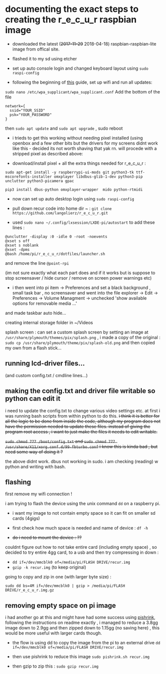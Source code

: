 # documenting the exact steps to creating the r_e_c_u_r raspbian image

- downloaded the latest (~~2017-11-29~~ 2018-04-18) raspbian-raspbian-lite image from offical site.

- flashed it to my sd using etcher

- set up auto console login and changed keyboard layout using `sudo raspi-config`

- following the beginning of [this](https://gist.github.com/kmpm/8e535a12a45a32f6d36cf26c7c6cef51) guide,
set up wifi and run all updates: 

`sudo nano /etc/wpa_supplicant/wpa_supplicant.conf` Add the bottom of the file
```
network={
  ssid="YOUR_SSID"
  psk="YOUR_PASSWORD"
}
```

then `sudo apt update` and `sudo apt upgrade` , sudo reboot

- i trieds to get this working without needing pixel installed (using openbox and a few other bits but the drivers for my screens didnt work like this - decided its not worth shaving that yak rn. will procede with a stripped pixel as described above:
 
 - download/install pixel + all the extra things needed for r_e_c_u_r : 
 ```
 sudo apt-get install -y raspberrypi-ui-mods git python3-tk ttf-mscorefonts-installer omxplayer libdbus-glib-1-dev python3-pip unclutter python3-picamera gpac 
 
 pip3 install dbus-python omxplayer-wrapper  mido python-rtmidi
 ```

- now can set up auto desktop login using `sudo raspi-config`

- pull down recur code into home dir ~ : `git clone https://github.com/langolierz/r_e_c_u_r.git`

- used `sudo nano ~/.config/lxsession/LXDE-pi/autostart` to add these lines : 
```
@unclutter -display :0 -idle 0 -root -noevents
@xset s off
@xset s noblank
@xset -dpms
@bash /home/pi/r_e_c_u_r/dotfiles/launcher.sh
```

and remove the line `@point-rpi` 

(im not sure exactly what each part does and if it works but is suppose to stop screensaver / hide cursor / remove on screen power warnings etc)

- i then went into pi item -> Preferences and set a black background , small task bar , no screensaver  and went into the file explorer -> Edit -> Preferences -> Volume Managment -> unchecked 'show available options for removable media ...' 

and made taskbar auto hide...

creating internal storage folder in ~/Videos

splash screen : can set a custom splash screen by setting an image at `/usr/share/plymouth/themes/pix/splash.png` , i made a copy of the original : `sudo cp /usr/share/plymouth/theme/pix/splash-old.png` and then copied my own from a flash stick...

## running lcd-driver files...

(and custom config.txt / cmdline lines...)

## making the config.txt and driver file writable so python can edit it

i need to update the config.txt to change various video settings etc. at first i was running bash scripts from within python to do this. ~~i think it is better for all the logic to be done from inside the code, although my program does not have the permission needed to update these files. instead of giving the program root access , i want to just make the files it needs to edit writable.~~

~~`sudo chmod 777 /boot/config.txt` and `sudo chmod 777 /usr/share/X11/xorg.conf.d/99-fbturbo.conf` i know this is kinda bad , but need some way of doing it ?~~

the above didnt work. dbus not working in sudo. i am checking (reading) w python and writing with bash.

## flashing

first remove my wifi connection !

i am trying to flash the device using the unix command `dd` on a raspberry pi.

- i want my image to not contain empty space so it can fit on smaller sd cards (4gigs)

- first check how much space is needed and name of device : `df -h`

- ~~do i need to mount the device : ??~~

couldnt figure out how to not take entire card (including empty space) , so decided to try entire 4gg card, to a usb and then try compressing in down :

- `dd if=/dev/mmcblk0 of=/media/pi/FLASH DRIVE/recur.img`
- `gzip -k recur.img` (to keep original)

going to copy and zip in one (with larger byte size) :

`sudo dd bs=4M if=/dev/mmcblk0 | gzip > /media/pi/FLASH DRIVE/r_e_c_u_r.img.gz`

## removing empty space on pi image

i had another go at this and might have had some success using [pishrink], following the instructions on readme exactly , i managed to reduce a 3.8gg image down to 2.9gg and then zipped down to 1.15gg (no saving here) , this would be more useful with larger cards though.

- the flow is using dd to copy the image from the pi to an external drive `dd if=/dev/mmcblk0 of=/media/pi/FLASH DRIVE/recur.img`

- then use pishrink to reduce this image `sudo pishrink.sh recur.img`

- then gzip to zip this : `sudo gzip recur.img`

[pishrink]:https://github.com/Drewsif/PiShrink
